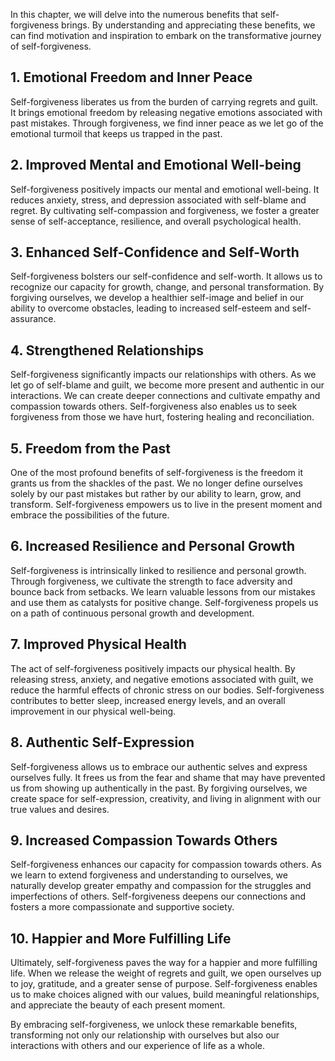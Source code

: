 
In this chapter, we will delve into the numerous benefits that self-forgiveness brings. By understanding and appreciating these benefits, we can find motivation and inspiration to embark on the transformative journey of self-forgiveness.

**1. Emotional Freedom and Inner Peace**
----------------------------------------

Self-forgiveness liberates us from the burden of carrying regrets and guilt. It brings emotional freedom by releasing negative emotions associated with past mistakes. Through forgiveness, we find inner peace as we let go of the emotional turmoil that keeps us trapped in the past.

**2. Improved Mental and Emotional Well-being**
-----------------------------------------------

Self-forgiveness positively impacts our mental and emotional well-being. It reduces anxiety, stress, and depression associated with self-blame and regret. By cultivating self-compassion and forgiveness, we foster a greater sense of self-acceptance, resilience, and overall psychological health.

**3. Enhanced Self-Confidence and Self-Worth**
----------------------------------------------

Self-forgiveness bolsters our self-confidence and self-worth. It allows us to recognize our capacity for growth, change, and personal transformation. By forgiving ourselves, we develop a healthier self-image and belief in our ability to overcome obstacles, leading to increased self-esteem and self-assurance.

**4. Strengthened Relationships**
---------------------------------

Self-forgiveness significantly impacts our relationships with others. As we let go of self-blame and guilt, we become more present and authentic in our interactions. We can create deeper connections and cultivate empathy and compassion towards others. Self-forgiveness also enables us to seek forgiveness from those we have hurt, fostering healing and reconciliation.

**5. Freedom from the Past**
----------------------------

One of the most profound benefits of self-forgiveness is the freedom it grants us from the shackles of the past. We no longer define ourselves solely by our past mistakes but rather by our ability to learn, grow, and transform. Self-forgiveness empowers us to live in the present moment and embrace the possibilities of the future.

**6. Increased Resilience and Personal Growth**
-----------------------------------------------

Self-forgiveness is intrinsically linked to resilience and personal growth. Through forgiveness, we cultivate the strength to face adversity and bounce back from setbacks. We learn valuable lessons from our mistakes and use them as catalysts for positive change. Self-forgiveness propels us on a path of continuous personal growth and development.

**7. Improved Physical Health**
-------------------------------

The act of self-forgiveness positively impacts our physical health. By releasing stress, anxiety, and negative emotions associated with guilt, we reduce the harmful effects of chronic stress on our bodies. Self-forgiveness contributes to better sleep, increased energy levels, and an overall improvement in our physical well-being.

**8. Authentic Self-Expression**
--------------------------------

Self-forgiveness allows us to embrace our authentic selves and express ourselves fully. It frees us from the fear and shame that may have prevented us from showing up authentically in the past. By forgiving ourselves, we create space for self-expression, creativity, and living in alignment with our true values and desires.

**9. Increased Compassion Towards Others**
------------------------------------------

Self-forgiveness enhances our capacity for compassion towards others. As we learn to extend forgiveness and understanding to ourselves, we naturally develop greater empathy and compassion for the struggles and imperfections of others. Self-forgiveness deepens our connections and fosters a more compassionate and supportive society.

**10. Happier and More Fulfilling Life**
----------------------------------------

Ultimately, self-forgiveness paves the way for a happier and more fulfilling life. When we release the weight of regrets and guilt, we open ourselves up to joy, gratitude, and a greater sense of purpose. Self-forgiveness enables us to make choices aligned with our values, build meaningful relationships, and appreciate the beauty of each present moment.

By embracing self-forgiveness, we unlock these remarkable benefits, transforming not only our relationship with ourselves but also our interactions with others and our experience of life as a whole.
